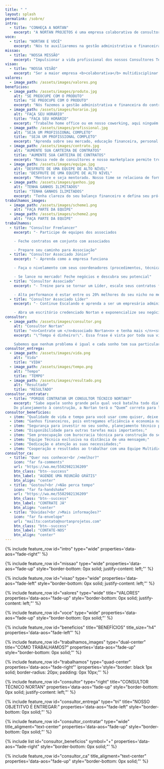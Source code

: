 ```yaml
---
title: " "
layout: splash
permalink: /sobre/
intro:
  - title: "CONHEÇA A NORTAN"
    excerpt: "A NORTAN PROJETOS é uma empresa colaborativa de consultores voltados para a prestação de serviços relacionados à produção, gestão e solução de espaços para construção civil e meio ambiente. Formada por profissionais criativos, inovadores, capacitados e em constante atualização para atender as necessidades de nossos clientes. Vem se destacando pela qualidade na prestação do serviço, eficiência e confiabilidade. Hoje a sede se situa na cidade de Maceió em Alagoas, mas a empresa funciona principalmente em ambiente virtual realizando trabalhos em outros estados."
voce:
  - title: "NORTAN E VOCÊ"
    excerpt: "Nós te auxiliaremos na gestão administrativa e financeira de todos os seus contratos, foque no que é importante e aproveite os benefícios da nossa rede de consultores."
missao:
  - title: "NOSSA MISSÃO"
    excerpt: "Impulsionar a vida profissional dos nossos Consultores Técnicos, proporcionando segurança e eficiência para os associados e para nossos clientes."
visao:
  - title: "NOSSA VISÃO"
    excerpt: "Ser a maior empresa <b>colaborativa</b> multidisciplinar da construção civil e meio ambiente do Brasil."
valores:
  - image_path: /assets/images/valores.png
beneficios:
  - image_path: /assets/images/produto.jpg
    alt: "SE PREOCUPE COM O PRODUTO"
    title: "SE PREOCUPE COM O PRODUTO"
    excerpt: "Nós fazemos a gestão administrativa e financeira do contrato de forma transparente."
  - image_path: /assets/images/horario.jpg
    alt: "FAÇA SEU HORÁRIO"
    title: "FAÇA SEU HORÁRIO"
    excerpt: "Trabalhe home office ou em nosso coworking, aqui ninguém vende hora."
  - image_path: /assets/images/profissional.jpg
    alt: "SEJA UM PROFISSIONAL COMPLETO"
    title: "SEJA UM PROFISSIONAL COMPLETO"
    excerpt: "Aprenda sobre seu mercado, educação financeira, personal branding e empreendedorismo com profissionais experientes."
  - image_path: /assets/images/contrato.jpg
    alt: "AUMENTE SUA CARTEIRA DE CONTRATOS"
    title: "AUMENTE SUA CARTEIRA DE CONTRATOS"
    excerpt: "Nossa rede de consultores e nosso marketplace permite trocas voluntárias entre cliente externos (gerencie contratos) e internos (faça parte de equipe)."
  - image_path: /assets/images/equipe.jpg
    alt: "DESFRUTE DE UMA EQUIPE DE ALTO NÍVEL"
    title: "DESFRUTE DE UMA EQUIPE DE ALTO NÍVEL"
    excerpt: "Mentore e seja mentorado. Nosso time se relaciona de forma direta compartilhando conhecimento."
  - image_path: /assets/images/ganhos.jpg
    alt: "TENHA GANHOS ILIMITADOS"
    title: "TENHA GANHOS ILIMITADOS"
    excerpt: "Tenha clareza do seu balanço financeiro e defina seu pró-labore mensal. Na Nortan o que você produz é seu."
trabalhamos_images:
  - image_path: /assets/images/scheme1.png
    alt: "FAÇA PARTE DA EQUIPE"
  - image_path: /assets/images/scheme2.png
    alt: "FAÇA PARTE DA EQUIPE"
trabalhamos:
  - title: "Consultor Freelancer"
    excerpt: "- Participe de equipes dos associados

    - Feche contratos em conjunto com associados

    - Prepare seu caminho para Associação"
  - title: "Consultor Associado Júnior"
    excerpt: "- Aprenda como a empresa funciona

    - Faça o nivelamento com seus coordenadores (procedimentos, técnica, brading, vendas)

    - Se lance no mercado! Feche negócios e descubra seu potencial"
  - title: "Consultor Associado"
    excerpt: "- Treine para se tornar um Líder, escale seus contratos formando uma equipe

    - Alta performance é estar entre os 20% melhores do seu nicho no mercado. Performe acima da média e ascenda"
  - title: "Consultor Associado Líder"
    excerpt: "- Continue Escalando e aprenda a ser um empresário administrador

    - Abra um escritório credenciado Nortan e exponencialize seu negócio"
consultor:
  - image_path: /assets/images/consultor.png
    alt: "Consultor Nortan"
    title: "<n>Contrate um </n>Associado Nortan<n> e tenha mais </n><s>Tempo</s> Vida<n> para o que realmente </n>Importa"
    excerpt: "\"Tempo é dinheiro!\". Essa frase é vista por toda sua vida e vira quase inerente ao ser humano não é mesmo? Mas na verdade tempo é vida, por isso transforme e potencialize seu tempo – Contrate um Consultor Técnico Nortan para resolver o seu problema.

    Sabemos que nenhum problema é igual e cada sonho tem sua particularidade. O Associado Nortan será seu Consultor Técnico Exclusivo, te guiando para solução mais eficiente – Você vai aliviar sua rotina e poder aproveitar seu tempo para focar no que realmente importa. Você não está sozinho nessa, queremos impulsionar seus sonhos."
consultor_entrega:
  - image_path: /assets/images/vida.png
    alt: "Vida"
    title: "VIDA"
  - image_path: /assets/images/tempo.png
    alt: "Tempo"
    title: "TEMPO"
  - image_path: /assets/images/resultado.png
    alt: "Resultado"
    title: "RESULTADO"
consultor_contratar:
  - title: "PORQUE CONTRATAR UM CONSULTOR TÉCNICO NORTAN?"
    excerpt: "Sabe aquele sonho grande pelo qual você batalha todo dia? Construção da sua casa, expansão do seu negócio, lançamento de um novo produto, seja o que for, na hora de colocar no papel vimos que o ponto principal para nosso sonho decolar são Pessoas! Você precisa de uma equipe, afinal um bom “Quem” te dirá “Como”, “Quando” e “Onde”.<br />
    Do planejamento à construção, a Nortan terá o “Quem” correto para levar seu sonho da sua cabeça para o papel e do papel para o mundo, aproveite os benefícios:"
consultor_beneficios:
  - item: "Qualidade de vida e tempo para você usar como quiser, deixe o técnico se preocupar com os detalhes;"
  - item: "Ganhos financeiros, pois entregamos eficiência e economia na construção dos seus sonhos;"
  - item: "Segurança para investir no seu sonho, planejamento técnico por uma equipe de alto nível;"
  - item: "Disponibilidade para outras tarefas mais importantes;"
  - item: "Sem preocupação com burocracia técnica para construção do seu sonho;"
  - item: "Equipe Técnica exclusiva na distância de uma mensagem;"
  - item: "Dedicação e atenção as suas necessidades;"
  - item: "Cooperação e resultados ao trabalhar com uma Equipe Multidiciplinar Nortan;"
consultor_ca:
  - title: "Quer nos conhecer<br />melhor?"
    icon: "far fa-comments"
    url: "https://wa.me/5582982136209"
    btn_class: "btn--success"
    btn_label: "AGENDE UMA REUNIÃO GRÁTIS"
    btn_align: "center"
  - title: "Gostou?<br />Não perca tempo"
    icon: "far fa-handshake"
    url: "https://wa.me/5582982136209"
    btn_class: "btn--success"
    btn_label: "CONTRATE JÁ"
    btn_align: "center"
  - title: "Dúvidas?<br />Mais informações?"
    icon: "far fa-envelope"
    url: "mailto:contato@nortanprojetos.com"
    btn_class: "btn--success"
    btn_label: "CONTATE-NOS"
    btn_align: "center"
---
```


{% include feature_row id="intro" type="wide" properties='data-aos="fade-right"' %}

{% include feature_row id="missao" type="wide" properties='data-aos="fade-up" style="border-bottom: 0px solid; justify-content: left;"' %}

{% include feature_row id="visao" type="wide" properties='data-aos="fade-left" style="border-bottom: 0px solid; justify-content: left;"' %}

{% include feature_row id="valores" type="wide" title="VALORES" properties='data-aos="fade-up" style="border-bottom: 0px solid; justify-content: left;"' %}

{% include feature_row id="voce" type="wide" properties='data-aos="fade-up" style="border-bottom: 0px solid;"' %}

{% include feature_row id="beneficios" title="BENEFÍCIOS" title_size="h4" properties='data-aos="fade-left"' %}

{% include feature_row id="trabalhamos_images" type="dual-center" title="COMO TRABALHAMOS?" properties='data-aos="fade-up" style="border-bottom: 0px solid;"' %}

{% include feature_row id="trabalhamos" type="quad-center" properties='data-aos="fade-right"' iproperties='style="border: black 1px solid; border-radius: 20px; padding: 0px 10px;"' %}

{% include feature_row id="consultor" type="right" title="CONSULTOR TÉCNICO NORTAN" properties='data-aos="fade-up" style="border-bottom: 0px solid; justify-content: left;"' %}

{% include feature_row id="consultor_entrega" type="tri" title="NOSSO OBJETITVO É ENTREGAR:" properties='data-aos="fade-left" style="border-bottom: 0px solid;"' %}

{% include feature_row id="consultor_contratar" type="wide" title_aligment="text-center" properties='data-aos="fade-up" style="border-bottom: 0px solid;"' %}

{% include list id="consultor_beneficios" symbol="+" properties='data-aos="fade-right" style="border-bottom: 0px solid;"' %}

{% include feature_row id="consultor_ca" title_aligment="text-center" properties='data-aos="fade-up" style="border-bottom: 0px solid;"' %}
